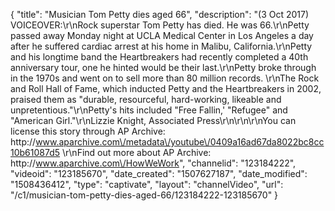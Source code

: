 {
    "title": "Musician Tom Petty dies aged 66",
    "description": "(3 Oct 2017) VOICEOVER:\r\nRock superstar Tom Petty has died.  He was 66.\r\nPetty passed away Monday night at UCLA Medical Center in Los Angeles a day after he suffered cardiac arrest at his home in Malibu, California.\r\nPetty and his longtime band the Heartbreakers had recently completed a 40th anniversary tour, one he hinted would be their last.\r\nPetty broke through in the 1970s and went on to sell more than 80 million records. \r\nThe Rock and Roll Hall of Fame, which inducted Petty and the Heartbreakers in 2002, praised them as \"durable, resourceful, hard-working, likeable and unpretentious.\"\r\nPetty's hits included \"Free Fallin,' \"Refugee\" and \"American Girl.\"\r\nLizzie Knight, Associated Press\r\n\r\n\r\nYou can license this story through AP Archive: http:\/\/www.aparchive.com\/metadata\/youtube\/0409a16ad67da8022bc8cc10b61087d5 \r\nFind out more about AP Archive: http:\/\/www.aparchive.com\/HowWeWork",
    "channelid": "123184222",
    "videoid": "123185670",
    "date_created": "1507627187",
    "date_modified": "1508436412",
    "type": "captivate",
    "layout": "channelVideo",
    "url": "\/c1\/musician-tom-petty-dies-aged-66\/123184222-123185670"
}